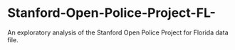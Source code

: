# Stanford-Open-Police-Project-FL-
An exploratory analysis of the Stanford Open Police Project for Florida data file.  
